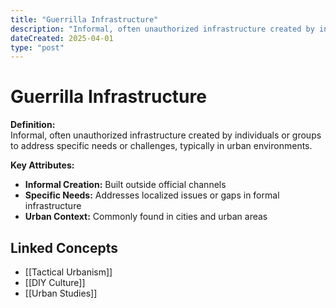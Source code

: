 ```yaml
---
title: "Guerrilla Infrastructure"
description: "Informal, often unauthorized infrastructure created by individuals or groups to address specific needs or challenges, typically in urban environments."
dateCreated: 2025-04-01
type: "post"
---
```


# Guerrilla Infrastructure

**Definition:**  
Informal, often unauthorized infrastructure created by individuals or groups to address specific needs or challenges, typically in urban environments.

**Key Attributes:**  

- **Informal Creation:** Built outside official channels  
- **Specific Needs:** Addresses localized issues or gaps in formal infrastructure  
- **Urban Context:** Commonly found in cities and urban areas

## Linked Concepts

- [[Tactical Urbanism]]
- [[DIY Culture]]
- [[Urban Studies]]
